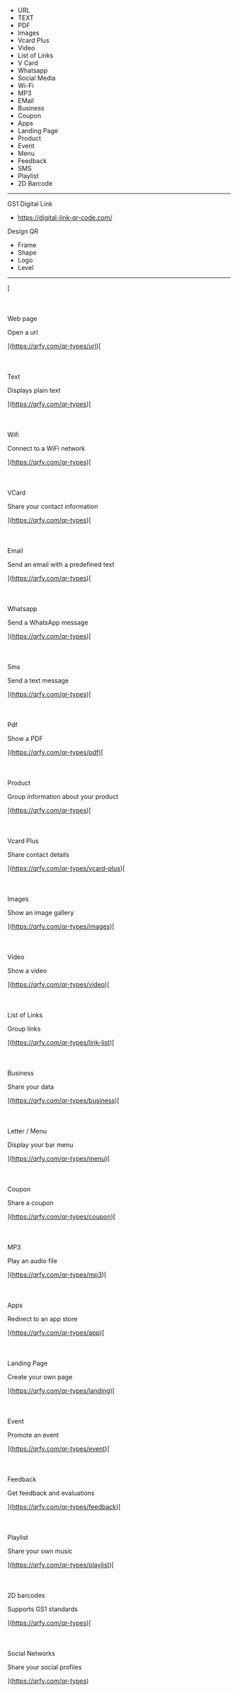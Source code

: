 
- URL
- TEXT
- PDF
- Images
- Vcard Plus
- Video
- List of Links
- V Card
- Whatsapp
- Social Media
- Wi-Fi
- MP3
- EMail
- Business
- Coupon
- Apps
- Landing Page
- Product
- Event
- Menu
- Feedback
- SMS
- Playlist
- 2D Barcode
---

GS1 Digital Link

- https://digital-link-qr-code.com/


Design QR
- Frame
- Shape
- Logo
- Level

---

[

![Create a QR code for Web page](data:image/svg+xml,%3csvg%20width='24'%20height='24'%20viewBox='0%200%2024%2024'%20fill='none'%20xmlns='http://www.w3.org/2000/svg'%3e%3cpath%20d='M12%202C6.49%202%202%206.49%202%2012C2%2017.51%206.49%2022%2012%2022C17.51%2022%2022%2017.51%2022%2012C22%206.49%2017.51%202%2012%202ZM18.61%207.5H15.41C15.02%206.2%2014.51%205.11%2014.05%204.27C15.93%204.77%2017.55%205.93%2018.62%207.5H18.61ZM20%2012C20%2012.87%2019.85%2013.71%2019.59%2014.5H15.86C15.99%2013.71%2016.07%2012.88%2016.07%2012C16.07%2011.12%2015.99%2010.29%2015.86%209.5H19.59C19.85%2010.29%2020%2011.13%2020%2012ZM10.16%2014.5C10.01%2013.72%209.92%2012.89%209.92%2012C9.92%2011.11%2010.01%2010.28%2010.16%209.5H13.84C13.99%2010.28%2014.08%2011.11%2014.08%2012C14.08%2012.89%2013.99%2013.72%2013.84%2014.5H10.16ZM13.3%2016.5C12.89%2017.66%2012.41%2018.59%2012%2019.25C11.6%2018.59%2011.11%2017.66%2010.7%2016.5H13.29H13.3ZM10.7%207.5C11.11%206.34%2011.6%205.41%2012%204.75C12.4%205.41%2012.89%206.34%2013.3%207.5H10.7ZM9.96%204.27C9.49%205.11%208.99%206.2%208.6%207.5H5.4C6.47%205.93%208.08%204.77%209.97%204.27H9.96ZM4.41%209.5H8.14C8.01%2010.28%207.93%2011.12%207.93%2012C7.93%2012.88%208.01%2013.72%208.14%2014.5H4.41C4.15%2013.71%204%2012.87%204%2012C4%2011.13%204.15%2010.29%204.41%209.5ZM5.39%2016.5H8.59C8.98%2017.8%209.49%2018.89%209.95%2019.73C8.07%2019.23%206.45%2018.07%205.38%2016.5H5.39ZM14.04%2019.73C14.51%2018.89%2015.01%2017.8%2015.4%2016.5H18.6C17.53%2018.07%2015.92%2019.23%2014.03%2019.73H14.04Z'%20fill='%23fff'%20/%3e%3c/svg%3e)

Web page

Open a url



](https://qrfy.com/qr-types/url)[

![Create a QR code for Text](data:image/svg+xml,%3csvg%20width='24'%20height='24'%20viewBox='0%200%2024%2024'%20fill='none'%20xmlns='http://www.w3.org/2000/svg'%3e%3cpath%20d='M16.72%202H3V22H21V5.86L16.72%202ZM19%2020H5V4H15.95L19%206.75V20Z'%20fill='%23fff'/%3e%3cpath%20d='M16%2015H8V17H16V15Z'%20fill='%23fff'/%3e%3cpath%20d='M16%2012H8V14H16V12Z'%20fill='%23fff'/%3e%3cpath%20d='M16%209H8V11H16V9Z'%20fill='%23fff'/%3e%3cpath%20d='M12%206H8V8H12V6Z'%20fill='%23fff'/%3e%3c/svg%3e)

Text

Displays plain text



](https://qrfy.com/qr-types)[

![Create a QR code for Wifi](data:image/svg+xml,%3csvg%20width='24'%20height='24'%20viewBox='0%200%2024%2024'%20fill='none'%20xmlns='http://www.w3.org/2000/svg'%3e%3cpath%20d='M11.98%2019C12.5433%2019%2013%2018.5434%2013%2017.98C13%2017.4167%2012.5433%2016.96%2011.98%2016.96C11.4166%2016.96%2010.96%2017.4167%2010.96%2017.98C10.96%2018.5434%2011.4166%2019%2011.98%2019Z'%20fill='%23fff'/%3e%3cpath%20d='M11.9801%2013.11C10.3301%2013.11%208.89008%2013.99%208.08008%2015.3L9.59008%2016.82C9.95008%2015.85%2010.8801%2015.15%2011.9801%2015.15C13.0801%2015.15%2014.0001%2015.85%2014.3601%2016.82L15.8801%2015.3C15.0701%2013.99%2013.6301%2013.11%2011.9801%2013.11Z'%20fill='%23fff'/%3e%3cpath%20d='M11.98%209.53998C9.34001%209.53998%207.00001%2010.8%205.51001%2012.74L6.97001%2014.2C8.08001%2012.62%209.91001%2011.59%2011.99%2011.59C14.07%2011.59%2015.89%2012.63%2017%2014.2L18.46%2012.74C16.96%2010.8%2014.62%209.53998%2011.99%209.53998H11.98Z'%20fill='%23fff'/%3e%3cpath%20d='M11.98%205.96002C8.35996%205.96002%205.11996%207.61002%202.95996%2010.19L4.40996%2011.64C6.18996%209.42002%208.91996%208.00002%2011.98%208.00002C15.04%208.00002%2017.76%209.42002%2019.55%2011.64L21%2010.19C18.84%207.61002%2015.6%205.96002%2011.98%205.96002Z'%20fill='%23fff'/%3e%3c/svg%3e)

Wifi

Connect to a WiFi network



](https://qrfy.com/qr-types)[

![Create a QR code for VCard](data:image/svg+xml,%3csvg%20width='24'%20height='24'%20viewBox='0%200%2024%2024'%20fill='none'%20xmlns='http://www.w3.org/2000/svg'%3e%3cpath%20d='M13%205V3H11V5H3V22H21V5H13ZM9%2020V19C9%2018.45%209.45%2018%2010%2018H14C14.55%2018%2015%2018.45%2015%2019V20H9ZM19%2020H17V19C17%2017.35%2015.65%2016%2014%2016H10C8.35%2016%207%2017.35%207%2019V20H5V7H11V8.21H13V7H19V20Z'%20fill='%23fff'/%3e%3cpath%20d='M12%209.40997C10.35%209.40997%209%2010.76%209%2012.41C9%2014.06%2010.35%2015.41%2012%2015.41C13.65%2015.41%2015%2014.06%2015%2012.41C15%2010.76%2013.65%209.40997%2012%209.40997ZM12%2013.41C11.45%2013.41%2011%2012.96%2011%2012.41C11%2011.86%2011.45%2011.41%2012%2011.41C12.55%2011.41%2013%2011.86%2013%2012.41C13%2012.96%2012.55%2013.41%2012%2013.41Z'%20fill='%23fff'/%3e%3c/svg%3e)

VCard

Share your contact information



](https://qrfy.com/qr-types)[

![Create a QR code for Email](data:image/svg+xml,%3csvg%20width='24'%20height='24'%20viewBox='0%200%2024%2024'%20fill='none'%20xmlns='http://www.w3.org/2000/svg'%3e%3cpath%20d='M2%204V20H22V4H2ZM18.61%206L12%2010.46L5.39%206H18.6H18.61ZM4%2018V7.47L12%2012.87L20%207.47V18H4Z'%20fill='%23fff'/%3e%3c/svg%3e)

Email

Send an email with a predefined text



](https://qrfy.com/qr-types)[

![Create a QR code for Whatsapp](data:image/svg+xml,%3csvg%20width='24'%20height='24'%20viewBox='0%200%2024%2024'%20fill='none'%20xmlns='http://www.w3.org/2000/svg'%3e%3cpath%20fill-rule='evenodd'%20clip-rule='evenodd'%20d='M12%202C6.49004%202%202.00004%206.49%202.00004%2012C2.00004%2013.56%202.37004%2015.11%203.07004%2016.5L1.79004%2022.32L7.67004%2021.02C9.00004%2021.69%2010.38%2022%2012%2022C17.51%2022%2022%2017.51%2022%2012C22%206.49%2017.51%202%2012%202ZM12%2020C10.63%2020%209.53004%2019.74%208.43004%2019.16L7.94004%2018.91L4.41004%2019.69L5.18004%2016.21L5.00004%2015.88C4.35004%2014.7%204.00004%2013.36%204.00004%2012.01C4.00004%207.6%207.59004%204.01%2012%204.01C16.41%204.01%2020%207.6%2020%2012.01C20%2016.42%2016.41%2020.01%2012%2020.01V20Z'%20fill='%23fff'/%3e%3cpath%20fill-rule='evenodd'%20clip-rule='evenodd'%20d='M15.44%2013.34C15.06%2013.11%2014.56%2012.85%2014.11%2013.04C13.77%2013.18%2013.54%2013.72%2013.32%2014C13.21%2014.14%2013.07%2014.17%2012.89%2014.1C11.59%2013.58%2010.6%2012.72%209.88001%2011.52C9.76001%2011.34%209.79001%2011.19%209.93001%2011.02C10.14%2010.76%2010.42%2010.48%2010.47%2010.13C10.53%209.78997%2010.36%209.38997%2010.22%209.08997C10.04%208.69997%209.84001%208.13997%209.45001%207.91997C9.09001%207.71997%208.62001%207.82997%208.30001%208.08997C7.75001%208.53997%207.48001%209.24997%207.49001%209.93997C7.49001%2010.14%207.51001%2010.34%207.57001%2010.53C7.68001%2010.99%207.89001%2011.42%208.13001%2011.83C8.31001%2012.14%208.50001%2012.44%208.72001%2012.73C9.41001%2013.67%2010.27%2014.49%2011.27%2015.1C11.77%2015.4%2012.3%2015.67%2012.86%2015.86C13.48%2016.07%2014.04%2016.28%2014.72%2016.15C15.42%2016.02%2016.12%2015.58%2016.4%2014.9C16.49%2014.7%2016.52%2014.48%2016.48%2014.27C16.39%2013.83%2015.79%2013.57%2015.44%2013.36V13.34Z'%20fill='%23fff'/%3e%3c/svg%3e)

Whatsapp

Send a WhatsApp message



](https://qrfy.com/qr-types)[

![Create a QR code for Sms](data:image/svg+xml,%3csvg%20width='24'%20height='24'%20viewBox='0%200%2024%2024'%20fill='none'%20xmlns='http://www.w3.org/2000/svg'%3e%3cpath%20d='M2%202V19H10.57L17%2022.74V19H22V2H2ZM20%2017H15V19.26L11.11%2017H4V4H20V17Z'%20fill='%23fff'/%3e%3cpath%20d='M8%2011C8.55228%2011%209%2010.5523%209%2010C9%209.44772%208.55228%209%208%209C7.44772%209%207%209.44772%207%2010C7%2010.5523%207.44772%2011%208%2011Z'%20fill='%23fff'/%3e%3cpath%20d='M12%2011C12.5523%2011%2013%2010.5523%2013%2010C13%209.44772%2012.5523%209%2012%209C11.4477%209%2011%209.44772%2011%2010C11%2010.5523%2011.4477%2011%2012%2011Z'%20fill='%23fff'/%3e%3cpath%20d='M16%2011C16.5523%2011%2017%2010.5523%2017%2010C17%209.44772%2016.5523%209%2016%209C15.4477%209%2015%209.44772%2015%2010C15%2010.5523%2015.4477%2011%2016%2011Z'%20fill='%23fff'/%3e%3c/svg%3e)

Sms

Send a text message



](https://qrfy.com/qr-types)[

![Create a QR code for Pdf](data:image/svg+xml,%3csvg%20width='24'%20height='24'%20viewBox='0%200%2024%2024'%20fill='none'%20xmlns='http://www.w3.org/2000/svg'%3e%3cpath%20d='M21%205.86L16.72%202H3V22H21V20H5V4H15.95L19%206.75V11H21V5.86Z'%20fill='%23fff'/%3e%3cpath%20d='M10.5%2013.05C10.21%2012.9%209.88004%2012.82%209.50004%2012.82H7.16004C7.16004%2012.82%207.09004%2012.83%207.07004%2012.85C7.05004%2012.87%207.04004%2012.9%207.04004%2012.94V18.3C7.04004%2018.3%207.05004%2018.37%207.07004%2018.39C7.09004%2018.41%207.12004%2018.42%207.16004%2018.42H8.42004C8.42004%2018.42%208.49004%2018.41%208.51004%2018.39C8.53004%2018.37%208.54004%2018.34%208.54004%2018.3V16.5C8.54004%2016.5%208.55004%2016.46%208.58004%2016.46H9.43004C9.82004%2016.46%2010.16%2016.39%2010.46%2016.24C10.76%2016.09%2010.99%2015.88%2011.16%2015.61C11.32%2015.34%2011.41%2015.02%2011.41%2014.67C11.41%2014.32%2011.33%2013.99%2011.17%2013.71C11.01%2013.43%2010.79%2013.21%2010.5%2013.06V13.05ZM9.73004%2015.11C9.61004%2015.21%209.45004%2015.27%209.25004%2015.27H8.58004C8.58004%2015.27%208.54004%2015.26%208.54004%2015.23V14.16C8.54004%2014.16%208.55004%2014.12%208.58004%2014.12H9.25004C9.45004%2014.12%209.61004%2014.17%209.73004%2014.28C9.85004%2014.39%209.91004%2014.53%209.91004%2014.7C9.91004%2014.87%209.85004%2015.01%209.73004%2015.11Z'%20fill='%23fff'/%3e%3cpath%20d='M15.1901%2013.05C14.8601%2012.9%2014.4701%2012.83%2014.0401%2012.83H11.9801C11.9801%2012.83%2011.9101%2012.84%2011.8901%2012.86C11.8701%2012.88%2011.8601%2012.91%2011.8601%2012.95V18.31C11.8601%2018.31%2011.8701%2018.38%2011.8901%2018.4C11.9101%2018.42%2011.9401%2018.43%2011.9801%2018.43H14.0401C14.4701%2018.43%2014.8501%2018.36%2015.1901%2018.21C15.5201%2018.06%2015.7801%2017.85%2015.9601%2017.58C16.1401%2017.31%2016.2301%2016.99%2016.2301%2016.64V14.64C16.2301%2014.28%2016.1401%2013.97%2015.9601%2013.7C15.7801%2013.43%2015.5201%2013.22%2015.1901%2013.07V13.05ZM14.7201%2016.37C14.7201%2016.6%2014.6501%2016.78%2014.5401%2016.93C14.4301%2017.08%2014.2701%2017.14%2014.0901%2017.14H13.4001C13.4001%2017.14%2013.3601%2017.13%2013.3601%2017.1V14.16C13.3601%2014.16%2013.3701%2014.12%2013.4001%2014.12H14.0801C14.2701%2014.12%2014.4301%2014.19%2014.5401%2014.33C14.6601%2014.47%2014.7201%2014.66%2014.7201%2014.89V16.38V16.37Z'%20fill='%23fff'/%3e%3cpath%20d='M18.35%2014.11H20.73C20.73%2014.11%2020.8%2014.1%2020.82%2014.08C20.84%2014.06%2020.85%2014.03%2020.85%2013.99V12.94C20.85%2012.94%2020.84%2012.87%2020.82%2012.85C20.8%2012.83%2020.77%2012.82%2020.73%2012.82H16.92C16.92%2012.82%2016.85%2012.83%2016.83%2012.85C16.81%2012.87%2016.8%2012.9%2016.8%2012.94V18.3C16.8%2018.3%2016.81%2018.37%2016.83%2018.39C16.85%2018.41%2016.88%2018.42%2016.92%2018.42H18.18C18.18%2018.42%2018.2501%2018.41%2018.2701%2018.39C18.2901%2018.37%2018.3%2018.34%2018.3%2018.3V16.26C18.3%2016.26%2018.31%2016.22%2018.34%2016.22H19.82C19.82%2016.22%2019.89%2016.21%2019.91%2016.19C19.93%2016.17%2019.9401%2016.14%2019.9401%2016.1V15.06C19.9401%2015.06%2019.94%2014.99%2019.91%2014.97C19.88%2014.95%2019.86%2014.94%2019.82%2014.94H18.34C18.34%2014.94%2018.3%2014.93%2018.3%2014.9V14.15C18.3%2014.15%2018.31%2014.11%2018.34%2014.11H18.35Z'%20fill='%23fff'/%3e%3c/svg%3e)

Pdf

Show a PDF



](https://qrfy.com/qr-types/pdf)[

![Create a QR code for Product](data:image/svg+xml,%3csvg%20width='24'%20height='24'%20viewBox='0%200%2024%2024'%20fill='none'%20xmlns='http://www.w3.org/2000/svg'%3e%3cpath%20d='M16%202H8H2V22H22V2H16ZM14%204V11H10V4H14ZM20%2020H4V4H8V13H16V4H20V20Z'%20fill='%23fff'/%3e%3cpath%20d='M18%2016.5H13V18.5H18V16.5Z'%20fill='%23fff'/%3e%3c/svg%3e)

Product

Group information about your product



](https://qrfy.com/qr-types)[

![Create a QR code for Vcard Plus](data:image/svg+xml,%3csvg%20width='24'%20height='24'%20viewBox='0%200%2024%2024'%20fill='none'%20xmlns='http://www.w3.org/2000/svg'%3e%3cpath%20d='M21%2010H19L19.02%2020H17.02V19C17.02%2017.35%2015.67%2016%2014.02%2016H10.02C8.37002%2016%207.02002%2017.35%207.02002%2019V20H5.02002V7H11V8H13V7H15V5H13.01V3H11.01V5H3.02002V22H21.02L20.99%2010H21ZM9.02002%2020V19C9.02002%2018.45%209.47002%2018%2010.02%2018H14.02C14.57%2018%2015.02%2018.45%2015.02%2019V20H9.02002Z'%20fill='%23fff'/%3e%3cpath%20d='M12.02%209C10.37%209%209.02002%2010.35%209.02002%2012C9.02002%2013.65%2010.37%2015%2012.02%2015C13.67%2015%2015.02%2013.65%2015.02%2012C15.02%2010.35%2013.67%209%2012.02%209ZM12.02%2013C11.47%2013%2011.02%2012.55%2011.02%2012C11.02%2011.45%2011.47%2011%2012.02%2011C12.57%2011%2013.02%2011.45%2013.02%2012C13.02%2012.55%2012.57%2013%2012.02%2013Z'%20fill='%23fff'/%3e%3cpath%20d='M18%208H20V7H21V5H20V4H18V5H17V7H18V8Z'%20fill='%23fff'/%3e%3c/svg%3e)

Vcard Plus

Share contact details



](https://qrfy.com/qr-types/vcard-plus)[

![Create a QR code for Images](data:image/svg+xml,%3csvg%20width='24'%20height='24'%20viewBox='0%200%2024%2024'%20fill='none'%20xmlns='http://www.w3.org/2000/svg'%3e%3cpath%20d='M2%202V22H22V2H2ZM20%204V18.59L13.94%2012.53L10.25%2016.84L8%2014.59L4%2018.59V4H20ZM7.54%2020H5.41L8%2017.41L8.95%2018.36L7.54%2020ZM14.06%2015.47L18.59%2020H10.18L14.06%2015.47Z'%20fill='%23fff'/%3e%3cpath%20d='M9%2012C10.65%2012%2012%2010.65%2012%209C12%207.35%2010.65%206%209%206C7.35%206%206%207.35%206%209C6%2010.65%207.35%2012%209%2012ZM9%208C9.55%208%2010%208.45%2010%209C10%209.55%209.55%2010%209%2010C8.45%2010%208%209.55%208%209C8%208.45%208.45%208%209%208Z'%20fill='%23fff'/%3e%3c/svg%3e)

Images

Show an image gallery



](https://qrfy.com/qr-types/images)[

![Create a QR code for Video](data:image/svg+xml,%3csvg%20width='24'%20height='24'%20viewBox='0%200%2024%2024'%20fill='none'%20xmlns='http://www.w3.org/2000/svg'%3e%3cpath%20d='M2%202V22H22V2H2ZM20%204V16H4V4H20ZM4%2020V18H20V20H4Z'%20fill='%23fff'/%3e%3cpath%20d='M10%207V13L15%2010L10%207Z'%20fill='%23fff'/%3e%3c/svg%3e)

Video

Show a video



](https://qrfy.com/qr-types/video)[

![Create a QR code for List of Links](data:image/svg+xml,%3csvg%20width='24'%20height='24'%20viewBox='0%200%2024%2024'%20fill='none'%20xmlns='http://www.w3.org/2000/svg'%3e%3cpath%20d='M3%202V22H6V20H5V4H19V13H21V2H3Z'%20fill='%23fff'/%3e%3cpath%20d='M17%206H7V8H17V6Z'%20fill='%23fff'/%3e%3cpath%20d='M17%2010H7V12H17V10Z'%20fill='%23fff'/%3e%3cpath%20d='M9%2018C9%2016.9%209.88%2016%2010.96%2016H13V14H10.96C8.77%2014%207%2015.79%207%2018C7%2020.21%208.78%2022%2010.96%2022H13V20H10.96C9.88%2020%209%2019.1%209%2018Z'%20fill='%23fff'/%3e%3cpath%20d='M17.04%2014H15.03V16H17.04C18.12%2016%2019%2016.9%2019%2018C19%2019.1%2018.12%2020%2017.04%2020H15.03V22H17.04C19.23%2022%2021%2020.21%2021%2018C21%2015.79%2019.22%2014%2017.04%2014Z'%20fill='%23fff'/%3e%3cpath%20d='M16%2017H12V19H16V17Z'%20fill='%23fff'/%3e%3c/svg%3e)

List of Links

Group links



](https://qrfy.com/qr-types/link-list)[

![Create a QR code for Business](data:image/svg+xml,%3csvg%20width='24'%20height='24'%20viewBox='0%200%2024%2024'%20fill='none'%20xmlns='http://www.w3.org/2000/svg'%3e%3cpath%20d='M22.28%2012L19.78%202H4.21997L1.71997%2012H3.99997V22H20V12H22.28ZM19.72%2010H17.78L16.28%204H18.22L19.72%2010ZM8.27997%2010L9.77997%204H11V10H8.27997ZM13%204H14.22L15.72%2010H13V4ZM5.77997%204H7.71997L6.21997%2010H4.27997L5.77997%204ZM18%2020H5.99997V12H18V20Z'%20fill='%23fff'/%3e%3c/svg%3e)

Business

Share your data



](https://qrfy.com/qr-types/business)[

![Create a QR code for Letter / Menu](data:image/svg+xml,%3csvg%20width='24'%20height='24'%20viewBox='0%200%2024%2024'%20fill='none'%20xmlns='http://www.w3.org/2000/svg'%3e%3cpath%20d='M3%202V22H21V2H3ZM19%2020H5V4H19V20Z'%20fill='%23fff'/%3e%3cpath%20d='M17%2010H16C16%208.14%2014.72%206.59%2013%206.14V5H11V6.14C9.28%206.59%208%208.14%208%2010H7V12H17V10ZM10%2010C10%208.9%2010.9%208%2012%208C13.1%208%2014%208.9%2014%2010H10Z'%20fill='%23fff'/%3e%3cpath%20d='M13%2013H7V15H13V13Z'%20fill='%23fff'/%3e%3cpath%20d='M16%2015C16.5523%2015%2017%2014.5523%2017%2014C17%2013.4477%2016.5523%2013%2016%2013C15.4477%2013%2015%2013.4477%2015%2014C15%2014.5523%2015.4477%2015%2016%2015Z'%20fill='%23fff'/%3e%3cpath%20d='M13%2016H7V18H13V16Z'%20fill='%23fff'/%3e%3cpath%20d='M16%2018C16.5523%2018%2017%2017.5523%2017%2017C17%2016.4477%2016.5523%2016%2016%2016C15.4477%2016%2015%2016.4477%2015%2017C15%2017.5523%2015.4477%2018%2016%2018Z'%20fill='%23fff'/%3e%3c/svg%3e)

Letter / Menu

Display your bar menu



](https://qrfy.com/qr-types/menu)[

![Create a QR code for Coupon](data:image/svg+xml,%3csvg%20width='24'%20height='24'%20viewBox='0%200%2024%2024'%20fill='none'%20xmlns='http://www.w3.org/2000/svg'%3e%3cpath%20d='M10.3399%201.92999L3.12993%203.12999L1.92993%2010.34L13.9999%2022.41L22.4099%2014L10.3399%201.92999ZM4.06993%209.65999L4.86993%204.86999L9.65993%204.06999L19.5899%2014L13.9999%2019.59L4.06993%209.65999Z'%20fill='%23fff'/%3e%3cpath%20d='M8%207C7.45%207%207%207.45%207%208C7%208.55%207.45%209%208%209C8.55%209%209%208.55%209%208C9%207.45%208.55%207%208%207Z'%20fill='%23fff'/%3e%3c/svg%3e)

Coupon

Share a coupon



](https://qrfy.com/qr-types/coupon)[

![Create a QR code for MP3](data:image/svg+xml,%3csvg%20width='24'%20height='24'%20viewBox='0%200%2024%2024'%20fill='none'%20xmlns='http://www.w3.org/2000/svg'%3e%3cpath%20d='M11%2013.06C10.84%2013.03%2010.67%2013.01%2010.5%2013.01C9.12%2013.01%208%2014.13%208%2015.51C8%2016.89%209.12%2018.01%2010.5%2018.01C11.88%2018.01%2013%2016.89%2013%2015.51C13%2015.34%2012.98%2015.17%2012.95%2015.01H13V8.01001H15V6.01001H11V13.07V13.06Z'%20fill='%23fff'/%3e%3cpath%20d='M16.41%202H3V22H21V6.59L16.41%202ZM19%2020H5V4H15.59L19%207.41V20Z'%20fill='%23fff'/%3e%3c/svg%3e)

MP3

Play an audio file



](https://qrfy.com/qr-types/mp3)[

![Create a QR code for Apps](data:image/svg+xml,%3csvg%20width='24'%20height='24'%20viewBox='0%200%2024%2024'%20fill='none'%20xmlns='http://www.w3.org/2000/svg'%3e%3cpath%20d='M3%202V22H16V17H5V7H16V2H3ZM14%2019V20H5V19H14ZM14%205H5V4H14V5Z'%20fill='%23fff'/%3e%3cpath%20d='M15%2011C15.5523%2011%2016%2010.5523%2016%2010C16%209.44772%2015.5523%209%2015%209C14.4477%209%2014%209.44772%2014%2010C14%2010.5523%2014.4477%2011%2015%2011Z'%20fill='%23fff'/%3e%3cpath%20d='M19%2011C19.5523%2011%2020%2010.5523%2020%2010C20%209.44772%2019.5523%209%2019%209C18.4477%209%2018%209.44772%2018%2010C18%2010.5523%2018.4477%2011%2019%2011Z'%20fill='%23fff'/%3e%3cpath%20d='M15%2015C15.5523%2015%2016%2014.5523%2016%2014C16%2013.4477%2015.5523%2013%2015%2013C14.4477%2013%2014%2013.4477%2014%2014C14%2014.5523%2014.4477%2015%2015%2015Z'%20fill='%23fff'/%3e%3cpath%20d='M19%2015C19.5523%2015%2020%2014.5523%2020%2014C20%2013.4477%2019.5523%2013%2019%2013C18.4477%2013%2018%2013.4477%2018%2014C18%2014.5523%2018.4477%2015%2019%2015Z'%20fill='%23fff'/%3e%3c/svg%3e)

Apps

Redirect to an app store



](https://qrfy.com/qr-types/app)[

![Create a QR code for Landing Page](data:image/svg+xml,%3csvg%20width='24'%20height='24'%20viewBox='0%200%2024%2024'%20fill='none'%20xmlns='http://www.w3.org/2000/svg'%3e%3cpath%20d='M2%202V22H22V2H2ZM20%204V6H4V4H20ZM4%2020V8H20V20H4Z'%20fill='%23fff'/%3e%3cpath%20d='M18%2013H6V15H18V13Z'%20fill='%23fff'/%3e%3cpath%20d='M15%2016H9V18H15V16Z'%20fill='%23fff'/%3e%3cpath%20d='M12%2012C12.5523%2012%2013%2011.5523%2013%2011C13%2010.4477%2012.5523%2010%2012%2010C11.4477%2010%2011%2010.4477%2011%2011C11%2011.5523%2011.4477%2012%2012%2012Z'%20fill='%23fff'/%3e%3c/svg%3e)

Landing Page

Create your own page



](https://qrfy.com/qr-types/landing)[

![Create a QR code for Event](data:image/svg+xml,%3csvg%20width='24'%20height='24'%20viewBox='0%200%2024%2024'%20fill='none'%20xmlns='http://www.w3.org/2000/svg'%3e%3cpath%20d='M19.04%204V2H17.04V4H6.96V2H4.96V4H2V20.98H22V4H19.04ZM20%206V8H4V6H20ZM4%2018.98V10H20V18.98H4Z'%20fill='%23fff'/%3e%3cpath%20d='M18%2015H16V17H18V15Z'%20fill='%23fff'/%3e%3c/svg%3e)

Event

Promote an event



](https://qrfy.com/qr-types/event)[

![Create a QR code for Feedback](data:image/svg+xml,%3csvg%20width='24'%20height='24'%20viewBox='0%200%2024%2024'%20fill='none'%20xmlns='http://www.w3.org/2000/svg'%3e%3cpath%20d='M10.15%2013L12%2012.03L13.85%2013L13.5%2010.94L15%209.48005L12.92%209.17005L12%207.30005L11.08%209.17005L9%209.48005L10.5%2010.94L10.15%2013Z'%20fill='%23fff'/%3e%3cpath%20d='M2%202V18H8.5L12%2022.67L15.5%2018H22V2H2ZM20%2016H14.5L12%2019.33L9.5%2016H4V4H20V16Z'%20fill='%23fff'/%3e%3c/svg%3e)

Feedback

Get feedback and evaluations



](https://qrfy.com/qr-types/feedback)[

![Create a QR code for Playlist](data:image/svg+xml,%3csvg%20width='24'%20height='24'%20viewBox='0%200%2024%2024'%20fill='none'%20xmlns='http://www.w3.org/2000/svg'%3e%3cpath%20d='M15%205V14.05C14.84%2014.02%2014.67%2014%2014.5%2014C13.12%2014%2012%2015.12%2012%2016.5C12%2017.88%2013.12%2019%2014.5%2019C15.71%2019%2016.72%2018.14%2016.95%2017H17V7H20V5H15Z'%20fill='%23fff'/%3e%3cpath%20d='M12%205H4V7H12V5Z'%20fill='%23fff'/%3e%3cpath%20d='M12%209H4V11H12V9Z'%20fill='%23fff'/%3e%3cpath%20d='M10%2013H4V15H10V13Z'%20fill='%23fff'/%3e%3c/svg%3e)

Playlist

Share your own music



](https://qrfy.com/qr-types/playlist)[

![Create a QR code for 2D barcodes](data:image/svg+xml,%3csvg%20width='24'%20height='24'%20viewBox='0%200%2024%2024'%20fill='none'%20xmlns='http://www.w3.org/2000/svg'%3e%3cpath%20d='M4%2017H2V22H7V20H4V17Z'%20fill='%23fff'/%3e%3cpath%20d='M20%2020H17V22H22V17H20V20Z'%20fill='%23fff'/%3e%3cpath%20d='M17%202V4H20V7H22V2H17Z'%20fill='%23fff'/%3e%3cpath%20d='M2%207H4V4H7V2H2V7Z'%20fill='%23fff'/%3e%3cpath%20d='M11%209H9V15H11V9Z'%20fill='%23fff'/%3e%3cpath%20d='M7%209H5V15H7V9Z'%20fill='%23fff'/%3e%3cpath%20d='M15%209H13V15H15V9Z'%20fill='%23fff'/%3e%3cpath%20d='M19%209H17V15H19V9Z'%20fill='%23fff'/%3e%3c/svg%3e)

2D barcodes

Supports GS1 standards



](https://qrfy.com/qr-types)[

![Create a QR code for Social Networks](data:image/svg+xml,%3csvg%20width='24'%20height='24'%20viewBox='0%200%2024%2024'%20fill='none'%20xmlns='http://www.w3.org/2000/svg'%3e%3cpath%20d='M15%208V4H8V9H3V20H21V8H15ZM8%2018H5V11H8V18ZM19%2018H10V6H13V10H19V18Z'%20fill='%23fff'/%3e%3c/svg%3e)

Social Networks

Share your social profiles



](https://qrfy.com/qr-types)
